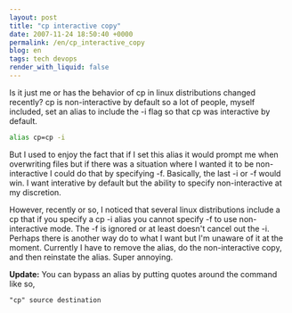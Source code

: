 ```yaml
---
layout: post
title: "cp interactive copy"
date: 2007-11-24 18:50:40 +0000
permalink: /en/cp_interactive_copy
blog: en
tags: tech devops
render_with_liquid: false
---
```


Is it just me or has the behavior of cp in linux distributions changed
recently? cp is non-interactive by default so a lot of people, myself included,
set an alias to include the -i flag so that cp was interactive by default.

```bash
alias cp=cp -i
```

But I used to enjoy the fact that if I set this alias it would prompt me when
overwriting files but if there was a situation where I wanted it to be
non-interactive I could do that by specifying -f. Basically, the last -i or -f
would win. I want interative by default but the ability to specify
non-interactive at my discretion.

However, recently or so, I noticed that several linux distributions include a
cp that if you specify a cp -i alias you cannot specify -f to use
non-interactive mode. The -f is ignored or at least doesn't cancel out the -i.
Perhaps there is another way do to what I want but I'm unaware of it at the
moment. Currently I have to remove the alias, do the non-interactive copy, and
then reinstate the alias. Super annoying.

**Update:** You can bypass an alias by putting quotes around the command like so,

```shell
"cp" source destination
```
